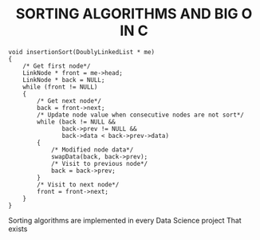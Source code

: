 <h1 align="center">SORTING ALGORITHMS AND BIG O IN C</h1>

```
void insertionSort(DoublyLinkedList * me)
{
	/* Get first node*/
	LinkNode * front = me->head;
	LinkNode * back = NULL;
	while (front != NULL)
	{
		/* Get next node*/
		back = front->next;
		/* Update node value when consecutive nodes are not sort*/
		while (back != NULL &&
               back->prev != NULL &&
               back->data < back->prev->data)
		{
			/* Modified node data*/
			swapData(back, back->prev);
			/* Visit to previous node*/
			back = back->prev;
		}
		/* Visit to next node*/
		front = front->next;
	}
}
```
Sorting algorithms are implemented in every Data Science project That exists
